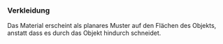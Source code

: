 
### Verkleidung
Das Material erscheint als planares Muster auf den Flächen des Objekts, anstatt dass es durch das Objekt hindurch schneidet.
